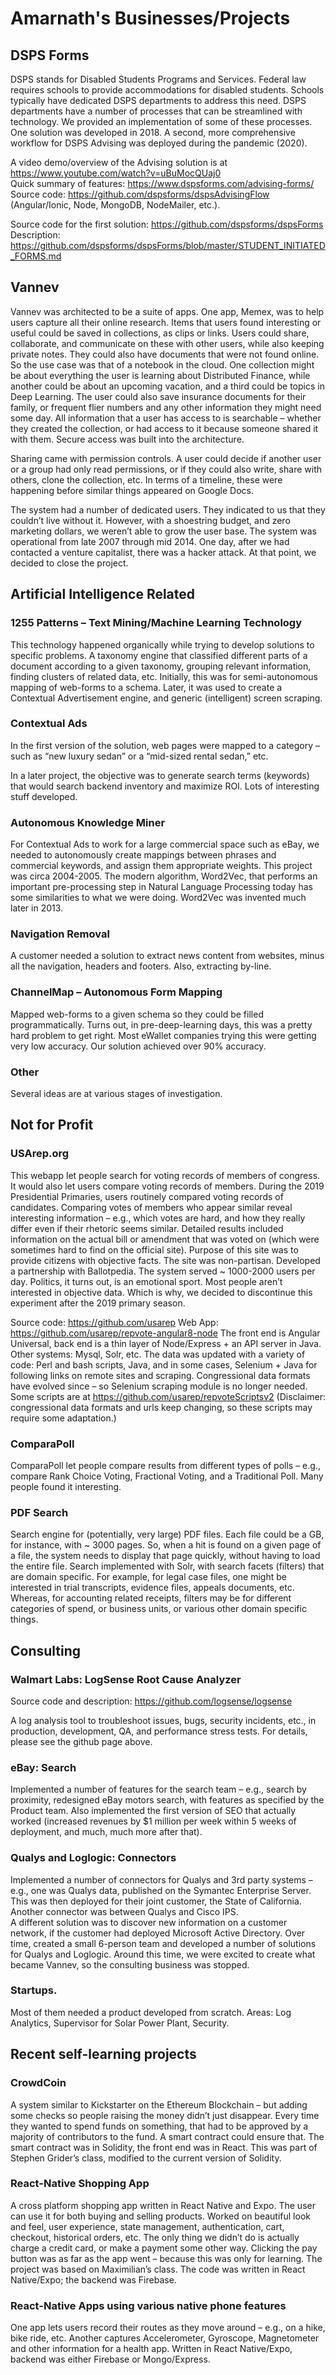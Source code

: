 # Amarnath's Businesses/Projects

## <a name="dspsforms"></a> DSPS Forms 

DSPS stands for Disabled Students Programs and Services. Federal law requires schools to provide accommodations for disabled students.  Schools typically have dedicated DSPS departments to address this need. DSPS departments have a number of processes that can be streamlined with technology. We provided an implementation of some of these processes. One solution was developed in 2018. A second, more comprehensive workflow for DSPS Advising was deployed during the pandemic (2020). 

A video demo/overview of the Advising solution is at https://www.youtube.com/watch?v=uBuMocQUaj0  
Quick summary of features: https://www.dspsforms.com/advising-forms/ 
Source code: https://github.com/dspsforms/dspsAdvisingFlow   (Angular/Ionic, Node, MongoDB, NodeMailer, etc.). 

Source code for the first solution: https://github.com/dspsforms/dspsForms  
Description: https://github.com/dspsforms/dspsForms/blob/master/STUDENT_INITIATED_FORMS.md 
 

## <a name="vannev"></a> Vannev  

Vannev was architected to be a suite of apps. One app, Memex, was to help users capture all their online research. Items that users found interesting or useful could be saved in collections, as clips or links. Users could share, collaborate, and communicate on these with other users, while also keeping private notes. They could also have documents that were not found online. So the use case was that of a notebook in the cloud. One collection might be about everything the user is learning about Distributed Finance, while another could be about an upcoming vacation, and a third could be topics in Deep Learning. The user could also save insurance documents for their family, or frequent flier numbers and any other information they might need some day.  All information that a user has access to is searchable – whether they created the collection, or had access to it because someone shared it with them. Secure access was built into the architecture.

Sharing came with permission controls. A user could decide if another user or a group had only read permissions, or if they could also write, share with others, clone the collection, etc. In terms of a timeline, these were happening before similar things appeared on Google Docs.

The system had a number of dedicated users. They indicated to us that they couldn’t live without it. However, with a shoestring budget, and zero marketing dollars, we weren’t able to grow the user base. The system was operational from late 2007 through mid 2014. One day, after we had contacted a venture capitalist, there was a hacker attack. At that point, we decided to close the project.
 

## <a name="ai"></a> Artificial Intelligence Related 
 
### <a name="1255patterns"></a> 1255 Patterns – Text Mining/Machine Learning Technology 

This technology happened organically while trying to develop solutions to specific problems. A taxonomy engine that classified different parts of a document according to a given taxonomy, grouping relevant information, finding clusters of related data, etc. Initially, this was for semi-autonomous mapping of web-forms to a schema. Later, it was used to create a Contextual Advertisement engine, and generic (intelligent) screen scraping.
 

### <a name="contextads"></a> Contextual Ads 

In the first version of the solution, web pages were mapped to a category – such as “new luxury sedan” or a “mid-sized rental sedan,” etc. 

In a later project, the objective was to generate search terms (keywords) that would search backend inventory and maximize ROI. Lots of interesting stuff developed. 
 

### <a name="kminer"></a> Autonomous Knowledge Miner 

For Contextual Ads to work for a large commercial space such as eBay, we needed to autonomously create mappings between phrases and commercial keywords, and assign them appropriate weights. This project was circa 2004-2005. The modern algorithm, Word2Vec, that performs an important pre-processing step in Natural Language Processing today has some similarities to what we were doing.  Word2Vec was invented much later in 2013.

 

### <a name="navremoval"></a> Navigation Removal 
A customer needed a solution to extract news content from websites, minus all the navigation, headers and footers.  Also, extracting by-line. 
 

### <a name="channelmap"></a> ChannelMap – Autonomous Form Mapping 

Mapped web-forms to a given schema so they could be filled programmatically. Turns out, in pre-deep-learning days, this was a pretty hard problem to get right. Most eWallet companies trying this were getting very low accuracy. Our solution achieved over 90% accuracy.
 
 
### Other
Several ideas are at various stages of investigation. 

##  <a name="notforprofit"></a> Not for Profit

### <a name="usarep"></a> USArep.org 

This webapp let people search for voting records of members of congress. It would also let users compare voting records of members. During the 2019 Presidential Primaries, users routinely compared voting records of candidates.  Comparing votes of members who appear similar reveal interesting information – e.g., which votes are hard, and how they really differ even if their rhetoric seems similar.
Detailed results included information on the actual bill or amendment that was voted on (which were sometimes hard to find on the official site). Purpose of this site was to provide citizens with objective facts. The site was non-partisan.
Developed a partnership with Ballotpedia.
The system served ~ 1000-2000 users per day.  Politics, it turns out, is an emotional sport. Most people aren’t interested in objective data. Which is why, we decided to discontinue this experiment after the 2019 primary season.

Source code: https://github.com/usarep 
Web App: https://github.com/usarep/repvote-angular8-node   The front end is Angular Universal, back end is a thin layer of Node/Express + an API server in Java. Other systems: Mysql, Solr, etc. 
The data was updated with a variety of code: Perl and bash scripts, Java, and in some cases, Selenium + Java for following links on remote sites and scraping. Congressional data formats have evolved since – so Selenium scraping module is no longer needed. Some scripts are at https://github.com/usarep/repvoteScriptsv2 
(Disclaimer: congressional data formats and urls keep changing, so these scripts may require some adaptation.)

### <a name="comparapoll"></a> ComparaPoll 

ComparaPoll let people compare results from different types of polls – e.g., compare Rank Choice Voting, Fractional Voting, and a Traditional Poll. 
Many people found it interesting. 

### <a name="pdfsearch"></a> PDF Search 

Search engine for (potentially, very large) PDF files. Each file could be a GB, for instance, with ~ 3000 pages. So, when a hit is found on a given page of a file, the system needs to display that page quickly, without having to load the entire file. Search  implemented with Solr, with search facets (filters) that are domain specific. For example, for legal case files, one might be interested in trial transcripts, evidence files, appeals documents, etc. Whereas, for accounting related receipts, filters may be for different categories of spend, or business units, or various other domain specific things.
 
 

## <a name="consulting"></a> Consulting    	      	 	                                                                                          

### <a name="logsense"></a> Walmart Labs: LogSense Root Cause Analyzer 

Source code and description: https://github.com/logsense/logsense

A log analysis tool to troubleshoot issues, bugs, security incidents, etc., in production, development, QA, and performance stress tests. For details, please see the github page above.
 
 
### <a name="ebay"></a> eBay: Search 
Implemented a number of features for the search team – e.g., search by proximity, redesigned eBay motors search, with features as specified by the Product team. 
Also implemented the first version of SEO that actually worked (increased revenues by $1 million per week within 5 weeks of deployment, and much, much more after that). 

 
 
###  <a name="qualys"></a> Qualys and Loglogic: Connectors

Implemented a number of connectors for Qualys and 3rd party systems – e.g., one was Qualys data, published on the Symantec Enterprise Server. This was then deployed for their joint customer, the State of California. 
Another connector was between Qualys and Cisco IPS.  
A different solution was to discover new information on a customer network, if the customer had deployed Microsoft Active Directory.
Over time, created a small 6-person team and developed a number of solutions for Qualys and Loglogic.
Around this time, we were excited to create what became Vannev, so the consulting business was stopped.


### Startups. 

Most of them needed a product developed from scratch.  Areas: Log Analytics, Supervisor for Solar Power Plant, Security.

## <a name="selflearning"></a> Recent self-learning projects 

### <a name="crowdcoin"></a> CrowdCoin 

A system similar to Kickstarter on the Ethereum Blockchain – but adding some checks so people raising the money didn’t just disappear. Every time they wanted to spend funds on something, that had to be approved by a majority of contributors to the fund. A smart contract could ensure that. The smart contract was in Solidity, the front end was in React. This was part of Stephen Grider’s class, modified to the current version of Solidity. 

### <a name="rnshopping"></a> React-Native Shopping App 

A cross platform shopping app written in React Native and Expo. The user can use it for both buying and selling products. Worked on beautiful look and feel, user experience, state management, authentication, cart, checkout, historical orders, etc. The only thing we didn’t do is actually charge a credit card, or make a payment some other way. Clicking the pay button was as far as the app went – because this was only for learning. The project was based on Maximilian’s class. The code was written in React Native/Expo; the backend was Firebase. 

### <a name="rnother"></a> React-Native Apps using various native phone features  

One app lets users record their routes as they move around – e.g., on a hike, bike ride, etc. Another captures Accelerometer, Gyroscope, Magnetometer and other information for a health app. Written in React Native/Expo, backend was either Firebase or Mongo/Express. 
